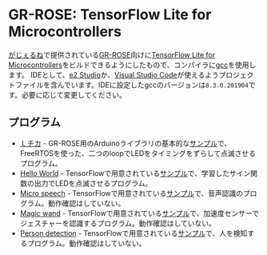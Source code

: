 # GR-ROSE: TensorFlow Lite for Microcontrollers

[がじぇるね](https://www.renesas.com/us/ja/products/gadget-renesas.html)で提供されている[GR-ROSE](https://www.renesas.com/us/ja/products/gadget-renesas/boards/gr-rose.html)向けに[TensorFlow Lite for Microcontrollers](https://www.tensorflow.org/lite/microcontrollers)をビルドできるようにしたもので、コンパイラに[gcc](https://gcc-renesas.com/ja/)を使用します。
IDEとして、[e2 Studio](https://www.renesas.com/jp/ja/products/software-tools/tools/ide/e2studio.html)か、[Visual Studio Code](https://code.visualstudio.com/)が使えるようプロジェクトファイルを含んでいます。IDEに設定したgccのバージョンは`8.3.0.201904`です。必要に応じて変更してください。

## プログラム

- [Ｌチカ](free_rtos) - GR-ROSE用のArduinoライブラリの基本的な[サンプル](https://github.com/godzilla-max/rose_sketch)で、FreeRTOSを使った、二つのloopでLEDをタイミングをずらして点滅させるプログラム。
- [Hello World](hello_world) - TensorFlowで用意されている[サンプル](https://github.com/tensorflow/tensorflow/tree/master/tensorflow/lite/micro/examples/hello_world)で、学習したサイン関数の出力でLEDを点滅させるプログラム。
- [Micro speech](micro_speech) - TensorFlowで用意されている[サンプル](https://github.com/tensorflow/tensorflow/tree/master/tensorflow/lite/micro/examples/micro_speech)で、音声認識のプログラム。動作確認はしていない。
- [Magic wand](magic_wand) - TensorFlowで用意されている[サンプル](https://github.com/tensorflow/tensorflow/tree/master/tensorflow/lite/micro/examples/magic_wand)で、加速度センサーでジェスチャーを認識するプログラム。動作確認はしていない。
- [Person detection](person_detection) - TensorFlowで用意されている[サンプル](https://github.com/tensorflow/tensorflow/tree/master/tensorflow/lite/micro/examples/person_detection)で、人を検知するプログラム。動作確認はしていない。
